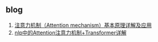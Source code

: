 ## blog
1. [注意力机制（Attention mechanism）基本原理详解及应用](https://www.cnblogs.com/jins-note/p/13056604.html)
2. [nlp中的Attention注意力机制+Transformer详解](https://zhuanlan.zhihu.com/p/53682800)
